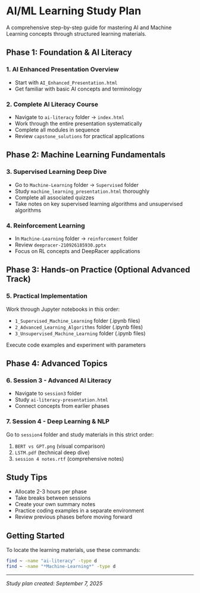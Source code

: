 # AI/ML Learning Study Plan

A comprehensive step-by-step guide for mastering AI and Machine Learning concepts through structured learning materials.

## Phase 1: Foundation & AI Literacy

### 1. AI Enhanced Presentation Overview
- Start with `AI_Enhanced_Presentation.html`
- Get familiar with basic AI concepts and terminology

### 2. Complete AI Literacy Course
- Navigate to `ai-literacy` folder → `index.html`
- Work through the entire presentation systematically
- Complete all modules in sequence
- Review `capstone_solutions` for practical applications

## Phase 2: Machine Learning Fundamentals

### 3. Supervised Learning Deep Dive
- Go to `Machine-Learning` folder → `Supervised` folder
- Study `machine_learning_presentation.html` thoroughly
- Complete all associated quizzes
- Take notes on key supervised learning algorithms and unsupervised algorithms

### 4. Reinforcement Learning
- In `Machine-Learning` folder → `reinforcement` folder
- Review `deepracer-210926185930.pptx`
- Focus on RL concepts and DeepRacer applications

## Phase 3: Hands-on Practice (Optional Advanced Track)

### 5. Practical Implementation
Work through Jupyter notebooks in this order:
- `1_Supervised_Machine_Learning` folder (.ipynb files)
- `2_Advanced_Learning_Algorithms` folder (.ipynb files)  
- `3_Unsupervised_Machine_Learning` folder (.ipynb files)

Execute code examples and experiment with parameters

## Phase 4: Advanced Topics

### 6. Session 3 - Advanced AI Literacy
- Navigate to `session3` folder
- Study `ai-literacy-presentation.html`
- Connect concepts from earlier phases

### 7. Session 4 - Deep Learning & NLP
Go to `session4` folder and study materials in this strict order:
1. `BERT vs GPT.png` (visual comparison)
2. `LSTM.pdf` (technical deep dive)
3. `session 4 notes.rtf` (comprehensive notes)

## Study Tips

- Allocate 2-3 hours per phase
- Take breaks between sessions
- Create your own summary notes
- Practice coding examples in a separate environment
- Review previous phases before moving forward

## Getting Started

To locate the learning materials, use these commands:
```bash
find ~ -name "ai-literacy" -type d
find ~ -name "*Machine-Learning*" -type d
```

---
*Study plan created: September 7, 2025*
